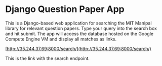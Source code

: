 # Django Question Paper App

This is a Django-based web application for searching the MIT Manipal library for relevant question papers. Type your query into the search box and hit submit. The app will access the database hosted on the Google Compute Engine VM and display all matches as links.

[http://35.244.37.69:8000/search/](http://35.244.37.69:8000/search/)

This is the link with the search endpoint. 
